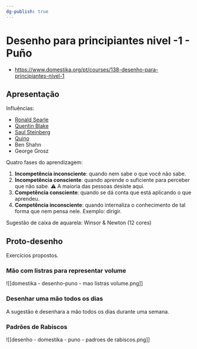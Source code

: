 ```yaml
---
dg-publish: true
---
```

# Desenho para principiantes nivel -1 - Puño

- <https://www.domestika.org/pt/courses/138-desenho-para-principiantes-nivel-1>

## Apresentação

Influências:

- [Ronald Searle](http://ronaldsearle.blogspot.com/)
- [Quentin Blake](https://www.quentinblake.com/)
- [Saul Steinberg](https://saulsteinbergfoundation.org/search-artwork/)
- [Quino](http://www.quino.com.ar/)
- Ben Shahn
- George Grosz

Quatro fases do aprendizagem:

1. **Incompetência inconsciente**: quando nem sabe o que você não sabe.
2. **Incompetência consciente**: quando aprende o suficiente para perceber que não sabe. ⚠️ A maioria das pessoas desiste aqui.
3. **Competência consciente**: quando se dá conta que está aplicando o que aprendeu.
4. **Competência inconsciente**: quando internaliza o conhecimento de tal forma que nem pensa nele. Exemplo: dirigir.

Sugestão de caixa de aquarela: Winsor & Newton (12 cores)


## Proto-desenho

Exercícios propostos.

### Mão com listras para representar volume

![[domestika - desenho-puno - mao listras volume.png]]

### Desenhar uma mão todos os dias

A sugestão é desenhara a mão todos os dias durante uma semana.


### Padrões de Rabiscos

![[desenho - domestika - puno - padroes de rabiscos.png]]